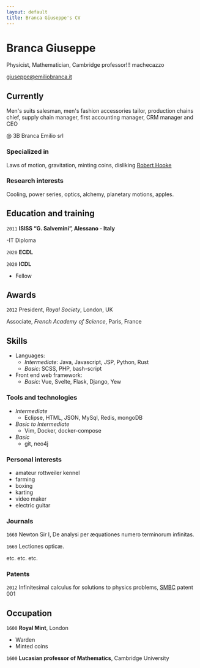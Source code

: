 ```yaml
---
layout: default
title: Branca Giuseppe's CV
---
```

# Branca Giuseppe
Physicist, Mathematician, Cambridge professor!!! machecazzo

<div id="webaddress">
<a href="giuseppe@emiliobranca.it">giuseppe@emiliobranca.it</a>
</div>


## Currently

Men's suits salesman, men's fashion accessories tailor, production chains chief, supply chain manager, first accounting manager, CRM manager and CEO 

@ 3B Branca Emilio srl

### Specialized in

Laws of motion, gravitation, minting coins, disliking [Robert Hooke](http://en.wikipedia.org/wiki/Robert_Hooke)


### Research interests

Cooling, power series, optics, alchemy, planetary motions, apples.


## Education and training

`2011`
__ISISS “G. Salvemini”, Alessano - Italy__ 

-IT Diploma

`2020`
__ECDL__

`2020`
__ICDL__

- Fellow



## Awards

`2012`
President, *Royal Society*, London, UK

Associate, *French Academy of Science*, Paris, France



## Skills

- Languages: 
  - _Intermediate_: Java, Javascript, JSP, Python, Rust 
  - _Basic_: SCSS, PHP, bash-script
- Front end web framework:
  - _Basic_: Vue, Svelte, Flask, Django, Yew

### Tools and technologies
- _Intermediate_
  - Eclipse, HTML, JSON, MySql, Redis, mongoDB
- _Basic to Intermediate_
  - Vim, Docker, docker-compose
- _Basic_
  - git, neo4j
 

### Personal interests

- amateur rottweiler kennel
- farming
- boxing 
- karting
- video maker
- electric guitar

### Journals

`1669`
Newton Sir I, De analysi per æquationes numero terminorum infinitas. 

`1669`
Lectiones opticæ.

etc. etc. etc.

### Patents

`2012`
Infinitesimal calculus for solutions to physics problems, [SMBC](http://www.techdirt.com/articles/20121011/09312820678/if-patents-had-been-around-time-newton.shtml) patent 001


## Occupation

`1600`
__Royal Mint__, London

- Warden
- Minted coins

`1600`
__Lucasian professor of Mathematics__, Cambridge University



<!-- ### Footer

Last updated: October 2021 -->


